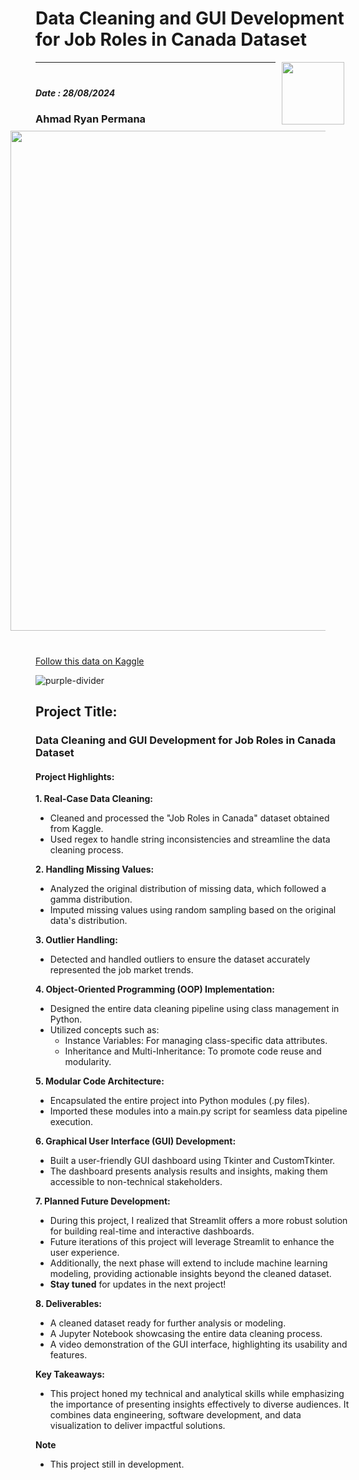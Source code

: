 # Data Cleaning and GUI Development for Job Roles in Canada Dataset
<img src='https://www.kaggle.com/static/images/site-logo.svg'
    style='width:100px; float: right; margin: 0 10px 10px 10px'></img>
<hr style='margin-bottom: 40px;'>
<img src="https://www.iiba.org/contentassets/6855a0ee88044b6cabe767d7a49506ba/importance-of-the-bda-role-on-a-team-header.jpg"
    style="width:800px; float: right; margin: 0 40px 40px 40px;"></img>

##### Date : 28/08/2024
### Ahmad Ryan Permana
[Follow this data on Kaggle](https://www.kaggle.com/datasets/amanbhattarai695/data-analyst-job-roles-in-canada)


![purple-divider](https://user-images.githubusercontent.com/7065401/52071927-c1cd7100-2562-11e9-908a-dde91ba14e59.png)
## Project Title:
### Data Cleaning and GUI Development for Job Roles in Canada Dataset

#### Project Highlights:
**1. Real-Case Data Cleaning:**
- Cleaned and processed the "Job Roles in Canada" dataset obtained from Kaggle.
- Used regex to handle string inconsistencies and streamline the data cleaning process.

**2. Handling Missing Values:**
- Analyzed the original distribution of missing data, which followed a gamma distribution.
- Imputed missing values using random sampling based on the original data's distribution.
  
**3. Outlier Handling:**
- Detected and handled outliers to ensure the dataset accurately represented the job market trends.

**4. Object-Oriented Programming (OOP) Implementation:**
- Designed the entire data cleaning pipeline using class management in Python.
- Utilized concepts such as:
  - Instance Variables: For managing class-specific data attributes.
  - Inheritance and Multi-Inheritance: To promote code reuse and modularity.

**5. Modular Code Architecture:**
- Encapsulated the entire project into Python modules (.py files).
- Imported these modules into a main.py script for seamless data pipeline execution.

**6. Graphical User Interface (GUI) Development:**
- Built a user-friendly GUI dashboard using Tkinter and CustomTkinter.
- The dashboard presents analysis results and insights, making them accessible to non-technical stakeholders.

**7. Planned Future Development:**
- During this project, I realized that Streamlit offers a more robust solution for building real-time and interactive dashboards.
- Future iterations of this project will leverage Streamlit to enhance the user experience.
- Additionally, the next phase will extend to include machine learning modeling, providing actionable insights beyond the cleaned dataset.
- **Stay tuned** for updates in the next project!

**8. Deliverables:**
- A cleaned dataset ready for further analysis or modeling.
- A Jupyter Notebook showcasing the entire data cleaning process.
- A video demonstration of the GUI interface, highlighting its usability and features.

**Key Takeaways:**
- This project honed my technical and analytical skills while emphasizing the importance of presenting insights effectively to diverse audiences. It combines data engineering, software development, and data visualization to deliver impactful solutions.

**Note**
- This project still in development.
